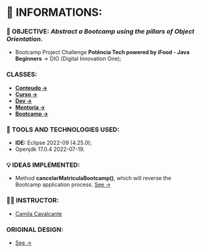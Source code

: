 # 🚀 INFORMATIONS:

### 🔎 OBJECTIVE: *Abstract a **Bootcamp** using the pillars of Object Orientation.*
- Bootcamp Project Challenge **Potência Tech powered by iFood - Java Beginners** -> DIO (Digital Innovation One);

### CLASSES:
- **[Conteudo -> ](/bootcampAbstracao/src/dominio/Conteudo.java)** 
- **[Curso -> ](/bootcampAbstracao/src/dominio/Curso.java)**  
- **[Dev -> ](/bootcampAbstracao/src/dominio/Dev.java)** 
- **[Mentoria -> ](/bootcampAbstracao/src/dominio/Mentoria.java)** 
- **[Bootcamp -> ](/bootcampAbstracao/src/dominio/Bootcamp.java)** 

### 🧰 TOOLS AND TECHNOLOGIES USED:
- **IDE:** Eclipse 2022-09 (4.25.0);
- Openjdk 17.0.4 2022-07-19.

### 💡 IDEAS IMPLEMENTED:
- Method **cancelarMatriculaBootcamp()**, which will reverse the Bootcamp application process.
[See ->](/bootcampAbstracao/src/dominio/Dev.java)

###  🧑‍🏫 INSTRUCTOR:
- [Camila Cavalcante](https://github.com/cami-la)
    
### ORIGINAL DESIGN:
- [See ->](https://github.com/cami-la/desafio-poo-dio)
